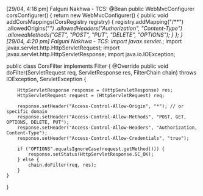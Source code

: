 [29/04, 4:18 pm] Falguni Nakhwa - TCS: @Bean
public WebMvcConfigurer corsConfigurer() {
    return new WebMvcConfigurer() {
        public void addCorsMappings(CorsRegistry registry) {
            registry.addMapping("/**")
                .allowedOrigins("*")
                .allowedHeaders("Authorization", "Content-Type")
                .allowedMethods("GET", "POST", "PUT", "DELETE", "OPTIONS");
        }
    };
}
[29/04, 4:20 pm] Falguni Nakhwa - TCS: import javax.servlet.*;
import javax.servlet.http.HttpServletRequest;
import javax.servlet.http.HttpServletResponse;
import java.io.IOException;

public class CorsFilter implements Filter {
    @Override
    public void doFilter(ServletRequest req, ServletResponse res, FilterChain chain)
            throws IOException, ServletException {

        HttpServletResponse response = (HttpServletResponse) res;
        HttpServletRequest request = (HttpServletRequest) req;

        response.setHeader("Access-Control-Allow-Origin", "*"); // or specific domain
        response.setHeader("Access-Control-Allow-Methods", "POST, GET, OPTIONS, DELETE, PUT");
        response.setHeader("Access-Control-Allow-Headers", "Authorization, Content-Type");
        response.setHeader("Access-Control-Allow-Credentials", "true");

        if ("OPTIONS".equalsIgnoreCase(request.getMethod())) {
            response.setStatus(HttpServletResponse.SC_OK);
        } else {
            chain.doFilter(req, res);
        }
    }
}
